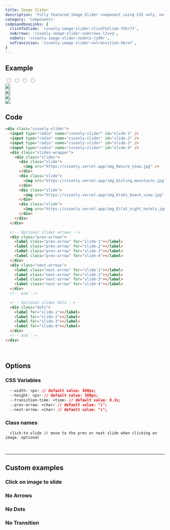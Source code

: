 ```yaml
---
title: Image Slider
description: 'Fully featured Image Slider component using CSS only, no JS at all'
category: 'Components'
codesandboxLinks: {
  clickToSlide: 'cssonly-image-slider-clickToSlide-f5hr77',
  noArrows: 'cssonly-image-slider-noArrows-l2vvq',
  noDots: 'cssonly-image-slider-nodots-jy90r',
  noTransition: 'cssonly-image-slider-notransition-bbrof',
}
---
```


## Example
<div class="p-10 text-center">
  <div class="cssonly-slider">
    <input type="radio" name="cssonly-slider" id="slide-1" />
    <input type="radio" name="cssonly-slider" id="slide-2" />
    <input type="radio" name="cssonly-slider" id="slide-3" />
    <input type="radio" name="cssonly-slider" id="slide-4" />
    <div class="slides-wrapper">
      <div class="slides">
        <div class="slide">
          <img src="/img_Nature_View.jpg" />
        </div>
        <div class="slide">
          <img src="/img_Qinling_mountains.jpg" />
        </div>
        <div class="slide">
          <img src="/img_Krabi_beach_view.jpg" />
        </div>
        <div class="slide">
          <img src="/img_Eilat_night_hotels.jpg" />
        </div>
      </div>
    </div>
    <div class="prev-arrows">
      <label class="prev-arrow" for="slide-1"></label>
      <label class="prev-arrow" for="slide-2"></label>
      <label class="prev-arrow" for="slide-3"></label>
      <label class="prev-arrow" for="slide-4"></label>
    </div>
    <div class="next-arrows">
      <label class="next-arrow" for="slide-1"></label>
      <label class="next-arrow" for="slide-2"></label>
      <label class="next-arrow" for="slide-3"></label>
      <label class="next-arrow" for="slide-4"></label>
    </div>
    <div class="dots">
      <label for="slide-1"></label>
      <label for="slide-2"></label>
      <label for="slide-3"></label>
      <label for="slide-4"></label>
    </div>
    <!-- end -->
  </div>
</div>

## Code
```html
<div class="cssonly-slider">
  <input type="radio" name="cssonly-slider" id="slide-1" />
  <input type="radio" name="cssonly-slider" id="slide-2" />
  <input type="radio" name="cssonly-slider" id="slide-3" />
  <input type="radio" name="cssonly-slider" id="slide-4" />
  <div class="slides-wrapper">
    <div class="slides">
      <div class="slide">
        <img src="https://cssonly.vercel.app/img_Nature_View.jpg" />
      </div>
      <div class="slide">
        <img src="https://cssonly.vercel.app/img_Qinling_mountains.jpg" />
      </div>
      <div class="slide">
        <img src="https://cssonly.vercel.app/img_Krabi_beach_view.jpg" />
      </div>
      <div class="slide">
        <img src="https://cssonly.vercel.app/img_Eilat_night_hotels.jpg" />
      </div>
    </div>
  </div>

  <!-- Optional slider arrows -->
  <div class="prev-arrows">
    <label class="prev-arrow" for="slide-1"></label>
    <label class="prev-arrow" for="slide-2"></label>
    <label class="prev-arrow" for="slide-3"></label>
    <label class="prev-arrow" for="slide-4"></label>
  </div>
  <div class="next-arrows">
    <label class="next-arrow" for="slide-1"></label>
    <label class="next-arrow" for="slide-2"></label>
    <label class="next-arrow" for="slide-3"></label>
    <label class="next-arrow" for="slide-4"></label>
  </div>
  <!-- end -->

  <!-- Optional slider dots -->
  <div class="dots">
    <label for="slide-1"></label>
    <label for="slide-2"></label>
    <label for="slide-3"></label>
    <label for="slide-4"></label>
  </div>
  <!-- end -->
</div>
```
<br>

## Options

### CSS Variables
```css
  --width: <px> // default value: 500px;
  --height: <px> // default value: 300px;
  --transition-time: <time> // default value: 0.3s;
  --prev-arrow: <char> // default value: "❮";
  --next-arrow: <char> // default value: "❯";
```

### Class names
```less
  click-to-slide // move to the prev or next slide when clicking on image. optional
```
<br>

---

## Custom examples

### Click on image to slide
<app-code-sandbox :url="codesandboxLinks.clickToSlide" iframe-height="330px"></app-code-sandbox>

### No Arrows
<app-code-sandbox :url="codesandboxLinks.noArrows" iframe-height="330px"></app-code-sandbox>

### No Dots
<app-code-sandbox :url="codesandboxLinks.noDots" iframe-height="330px"></app-code-sandbox>

### No Transition
<app-code-sandbox :url="codesandboxLinks.noTransition" iframe-height="330px"></app-code-sandbox>

